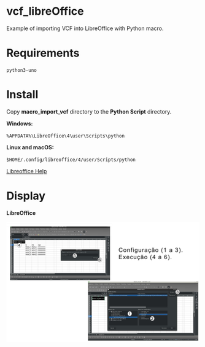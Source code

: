 # vcf_libreOffice

Example of importing VCF into LibreOffice with Python macro.

# Requirements

    python3-uno

# Install

Copy **macro_import_vcf** directory to the **Python Script** directory.

**Windows:** 

`%APPDATA%\LibreOffice\4\user\Scripts\python`

**Linux and macOS:**

`$HOME/.config/libreoffice/4/user/Scripts/python`

[Libreoffice Help](https://help.libreoffice.org/6.3/en-US/text/sbasic/python/main0000.html)

# Display

**LibreOffice**

![display_libreOffice](https://github.com/jpenrici/Miscellaneous/blob/master/Python/vcf_libreOffice/display/display_libreOffice.png)
